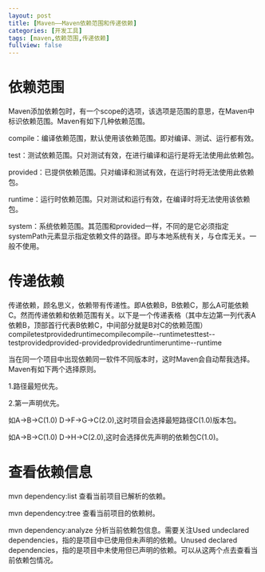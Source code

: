 ```yaml
---
layout: post
title: [Maven——Maven依赖范围和传递依赖]
categories: [开发工具]
tags: [maven,依赖范围,传递依赖]
fullview: false
---
```

# 依赖范围

Maven添加依赖包时，有一个scope的选项，该选项是范围的意思，在Maven中标识依赖范围。Maven有如下几种依赖范围。

compile：编译依赖范围，默认使用该依赖范围。即对编译、测试、运行都有效。

test：测试依赖范围。只对测试有效，在进行编译和运行是将无法使用此依赖包。

provided：已提供依赖范围。只对编译和测试有效，在运行时将无法使用此依赖包。

runtime：运行时依赖范围。只对测试和运行有效，在编译时将无法使用该依赖包。

system：系统依赖范围。其范围和provided一样，不同的是它必须指定systemPath元素显示指定依赖文件的路径。即与本地系统有关，与仓库无关。一般不使用。

# 传递依赖

传递依赖，顾名思义，依赖带有传递性。即A依赖B，B依赖C，那么A可能依赖C。然而传递依赖和依赖范围有关。以下是一个传递表格（其中左边第一列代表A依赖B，顶部首行代表B依赖C，中间部分就是B对C的依赖范围）
compiletestprovidedruntimecompilecompile--runtimetesttest--testprovidedprovided-providedprovidedruntimeruntime--runtime

当在同一个项目中出现依赖同一软件不同版本时，这时Maven会自动帮我选择。Maven有如下两个选择原则。

1.路径最短优先。

2.第一声明优先。

如A->B->C(1.0) D->F->G->C(2.0),这时项目会选择最短路径C(1.0)版本包。

如A->B->C(1.0) D->H->C(2.0),这时会选择优先声明的依赖包C(1.0)。

# 查看依赖信息

mvn dependency:list 查看当前项目已解析的依赖。

mvn dependency:tree 查看当前项目的依赖树。

mvn dependency:analyze 分析当前依赖包信息。需要关注Used undeclared dependencies，指的是项目中已使用但未声明的依赖。Unused declared dependencies，指的是项目中未使用但已声明的依赖。可以从这两个点去查看当前依赖包情况。
